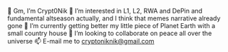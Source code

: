 👋 Gm, I’m Crypt0Nik
👀 I’m interested in L1, L2, RWA and DePin and fundamental altseason actually, and I think that memes narrative already gone 
🌱 I’m currently getting better my little piece of Planet Earth with a small country house 
💞️ I’m looking to collaborate on peace all over the universe
📫 E-mail me to cryptoniknik@gmail.com
